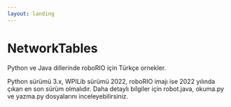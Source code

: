 ```yaml
---
layout: landing
---
```


# NetworkTables

Python ve Java dillerinde roboRIO için Türkçe ornekler.

Python sürümü 3.x, WPILib sürümü 2022, roboRIO imajı ise 2022 yılında çıkan en son sürüm olmalıdır. Daha detaylı bilgiler için robot.java, okuma.py ve yazma.py dosyalarını inceleyebilirsiniz.
